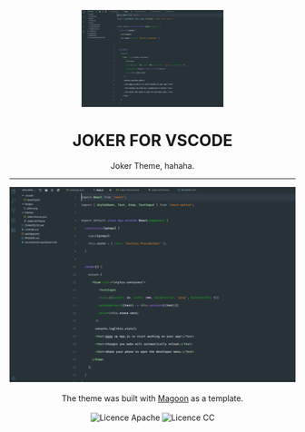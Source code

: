 <p align="center">
  <img alt='joker-face' src='https://raw.githubusercontent.com/LeandroNascimento/joker-theme/master/images/joker-theme.png' width='250'/>
  <h1 align="center">JOKER FOR VSCODE</h1>
  <p align="center">Joker Theme, hahaha.</p>
</div>
<hr>  

<p align="center">
  <img alt='example' src='images/joker-theme.png' /><br><br>
  The theme was built with <a href="https://github.com/NorthernTwig/Magoon">Magoon</a> as a template.<br><br>
  <img alt='Licence Apache' src='https://img.shields.io/badge/License-Apache_2.0-blue.svg?style=flat-square' />
  <img alt='Licence CC' src='https://img.shields.io/badge/License-CC_BY--SA_4.0-blue.svg?style=flat-square' />
</p>
